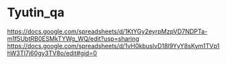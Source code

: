 # Tyutin_qa
https://docs.google.com/spreadsheets/d/1KtYGy2eyrpMzpVD7NDPTa-m1f5UbtRB0ESMkTYWg_WQ/edit?usp=sharing
https://docs.google.com/spreadsheets/d/1vH0kbuslvD18l9YyY8sKym1TVp1hW3TI7j60gy3TV8o/edit#gid=0